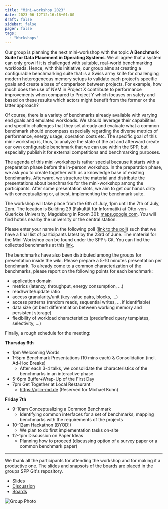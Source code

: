 ```yaml
---
title: "Mini-workshop 2023"
date: 2023-06-12T12:16:16+01:00
draft: false
sidebar: false
pager: false
tags:
  - "Workshops"
---
```


Our group is planning the next mini-workshop with the topic **A Benchmark Suite for Data Placement in Operating Systems**. We all agree that a system can only grow if it is challenged with suitable, real-world benchmarking workloads. Hence, with this initiative, our group aims at creating a configurable benchmarking suite that is a Swiss army knife for challenging modern heterogeneous memory setups to validate each project’s specific goals and create a base of comparison between projects. For example, how much does the use of NVM in Project X contribute to performance improvements when compared to Project Y which focuses on safety and based on these results which actors might benefit from the former or the latter approach?

Of course, there is a variety of benchmarks already available with varying end goals and emulated workloads. We should leverage their capabilities and specific challenges that they set already and evaluate what a common benchmark should encompass especially regarding the diverse metrics of performance, energy usage, operation costs etc. The specific goal of this mini-workshop is, thus, to analyze the state of the art and afterward create our own configurable benchmark that we can use within the SPP, but especially publish it for external competitions and benchmarking purposes.

The agenda of this mini-workshop is rather special because it starts with a preparation phase before the in-person workshop. In the preparation phase, we ask you to create together with us a knowledge base of existing benchmarks. Afterward, we structure the material and distribute the presentations about benchmarks for the mini-workshop among the participants. After some presentation slots, we aim to get our hands dirty with conceptualizing or, at best, implementing the benchmark suite.

The workshop will take place from the 6th of July, 1pm until the 7th of July, 2pm. The location is Building 29 (Fakultät für Informatik) at Otto-von-Guericke University, Magdeburg in Room 301: [maps.google.com](https://goo.gl/maps/XV6PHpXRK3cHajpz5). You will find hotels nearby the university or the central station.

Please enter your name in the following poll ([link to the poll](https://terminplaner6.dfn.de/p/dc1b3eedabefefd6aa0c00610f40eefa-282462)) such that we have a final list of participants latest by the 23rd of June. The material for the Mini-Workshop can be found under the SPP’s Git. You can find the collected benchmarks at this [link](https://spp2377-git.uos.de/meetings/2023/mini-workshop-on-a-benchmark-suite-for-data-placement-in-operating-systems/-/wikis/list-of-benchmarks).

The benchmarks have also been distributed among the groups for presentation inside the wiki. Please prepare a 5-10 minutes presentation per benchmark. To already come to a common characterization of the benchmarks, please report on the following points for each benchmark:
- application domain
-	metrics (latency, throughput, energy consumption, …)
-	read/write/update ratio
-	access granularity/unit (key-value pairs, blocks, …)
-	access patterns (random reads, sequential writes, …  if identifiable)
-	data size (at best differentiation between working memory and persistent storage)
-	flexibility of workload characteristics (predefined query templates, selectivity, ...)

Finally, a rough schedule for the meeting:

**Thursday 6th** 
- 1pm 	Welcoming Words
- 1-5pm	Benchmark Presentations (10 mins each) & Consolidation (incl. Ad-Hoc Breaks)
  - After each 3-4 talks, we consolidate the characteristics of the benchmarks in an interactive phase
- 5-6pm	Buffer+Wrap-Up of the First Day
- 7pm	Get Together at Local Restaurant
  - https://qilin-md.de (Reserved for Michael Kuhn)

**Friday 7th**
- 9-10am	Conceptualizing a Common Benchmark
  - Identifying common interfaces for a set of benchmarks, mapping benchmarks with the requirements of the projects
- 10-12am	Hackathon (BYOD!) 
  - We plan to do first implementation tasks on-site
- 12-1pm	Discussion on Paper Ideas
  - Planning how to proceed (discussing option of a survey paper or a common benchmark paper)

---

We thank all the participants for attending the workshop and for making it a productive one. The slides and snapsots of the boards are placed in the groups SPP Git's repository.
- [Slides](https://spp2377-git.uos.de/meetings/2023/mini-workshop-on-a-benchmark-suite-for-data-placement-in-operating-systems/-/tree/main/BenchmarkIntros)
- [Discussion](https://spp2377-git.uos.de/meetings/2023/mini-workshop-on-a-benchmark-suite-for-data-placement-in-operating-systems/-/tree/main/BreakOut-Discussion)
- [Boards](https://spp2377-git.uos.de/meetings/2023/mini-workshop-on-a-benchmark-suite-for-data-placement-in-operating-systems/-/tree/main/Characterizations)

![Group Photo]((../../images/mini_workshop_23_group_photo.jpeg)) 
